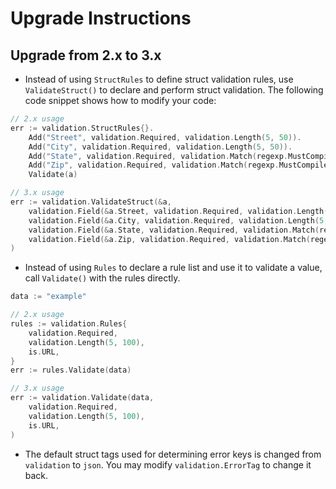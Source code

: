 # Upgrade Instructions

## Upgrade from 2.x to 3.x

* Instead of using `StructRules` to define struct validation rules, use `ValidateStruct()` to declare and perform
  struct validation. The following code snippet shows how to modify your code:
```go
// 2.x usage
err := validation.StructRules{}.
	Add("Street", validation.Required, validation.Length(5, 50)).
	Add("City", validation.Required, validation.Length(5, 50)).
	Add("State", validation.Required, validation.Match(regexp.MustCompile("^[A-Z]{2}$"))).
	Add("Zip", validation.Required, validation.Match(regexp.MustCompile("^[0-9]{5}$"))).
	Validate(a)

// 3.x usage
err := validation.ValidateStruct(&a,
	validation.Field(&a.Street, validation.Required, validation.Length(5, 50)),
	validation.Field(&a.City, validation.Required, validation.Length(5, 50)),
	validation.Field(&a.State, validation.Required, validation.Match(regexp.MustCompile("^[A-Z]{2}$"))),
	validation.Field(&a.Zip, validation.Required, validation.Match(regexp.MustCompile("^[0-9]{5}$"))),
)
```

* Instead of using `Rules` to declare a rule list and use it to validate a value, call `Validate()` with the rules directly.
```go
data := "example"

// 2.x usage
rules := validation.Rules{
	validation.Required,      
	validation.Length(5, 100),
	is.URL,                   
}
err := rules.Validate(data)

// 3.x usage
err := validation.Validate(data,
	validation.Required,      
	validation.Length(5, 100),
	is.URL,                   
)
```

* The default struct tags used for determining error keys is changed from `validation` to `json`. You may modify
  `validation.ErrorTag` to change it back.
